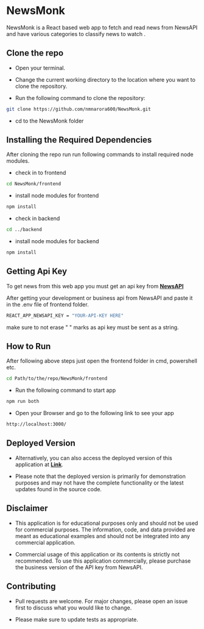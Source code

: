 # __NewsMonk__

NewsMonk is a React based web app to fetch and read news from NewsAPI and have various categories to classify news to watch .

## Clone the repo
* Open your terminal.

* Change the current working directory to the location where you want to clone the repository.

* Run the following command to clone the repository:
```bash
git clone https://github.com/nmnarora600/NewsMonk.git
```
* cd to the NewsMonk folder

## Installing the Required Dependencies

After cloning the repo run run following commands to install required node modules.

* check in to frontend
```bash
cd NewsMonk/frontend
```
* install node modules for frontend
```bash
npm install
```
* check in backend
```bash
cd ../backend
```
* install node modules for backend
```bash
npm install
```

## Getting Api Key

To get news from this web app you must get an api key from __[NewsAPI](https://newsapi.org/)__

After getting your development or business api from NewsAPI and paste it in the .env file of frontend folder.

```bash
REACT_APP_NEWSAPI_KEY = "YOUR-API-KEY HERE"
```
make sure to not erase " " marks as api key must be sent as a string.

## How to Run

After following above steps just open the frontend folder in cmd, powershell etc.
```bash
cd Path/to/the/repo/NewsMonk/frontend
```
* Run the following command to start app

```bash
npm run both
```
* Open your Browser and go to the following link to see your app 

```bash
http://localhost:3000/
```

## Deployed Version
* Alternatively, you can also access the deployed version of this application at __[Link](www.icodewithcoffee.ml)__.

* Please note that the deployed version is primarily for demonstration purposes and may not have the complete functionality or the latest updates found in the source code.

## Disclaimer

* This application is for educational purposes only and should not be used for commercial purposes. The information, code, and data provided are meant as educational examples and should not be integrated into any commercial application.

* Commercial usage of this application or its contents is strictly not recommended. To use this application commercially, please purchase the business version of the API key from NewsAPI.

## Contributing

* Pull requests are welcome. For major changes, please open an issue first
to discuss what you would like to change.

* Please make sure to update tests as appropriate.

